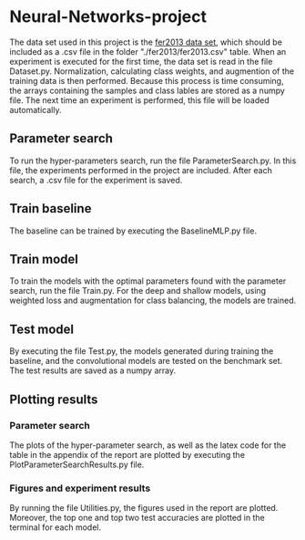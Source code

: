 # Neural-Networks-project
The data set used in this project is the [fer2013 data set](https://www.kaggle.com/competitions/challenges-in-representation-learning-facial-expression-recognition-challenge/data), which should be included as a .csv file in the folder "./fer2013/fer2013.csv" table. When an experiment is executed for the first time, the data set is read in the file Dataset.py. Normalization, calculating class weights, and augmention of the training data is then performed. Because this process is time consuming, the arrays containing the samples and class lables are stored as a numpy file. The next time an experiment is performed, this file will be loaded automatically.

## Parameter search
To run the hyper-parameters search, run the file ParameterSearch.py. In this file, the experiments performed in the project are included. After each search, a .csv file for the experiment is saved.

## Train baseline
The baseline can be trained by executing the BaselineMLP.py file. 

## Train model
To train the models with the optimal parameters found with the parameter search, run the file Train.py. For the deep and shallow models, using weighted loss and augmentation for class balancing, the models are trained. 

## Test model
By executing the file Test.py, the models generated during training the baseline, and the convolutional models are tested on the benchmark set. The test results are saved as a numpy array.

## Plotting results
### Parameter search
The plots of the hyper-parameter search, as well as the latex code for the table in the appendix of the report are plotted by executing the PlotParameterSearchResults.py file.

### Figures and experiment results
By running the file Utilities.py, the figures used in the report are plotted. Moreover, the top one and top two test accuracies are plotted in the terminal for each model.